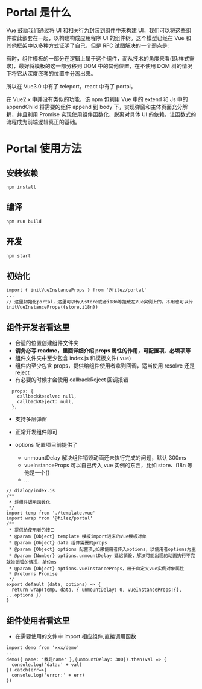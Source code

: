# Portal 是什么

Vue 鼓励我们通过将 UI 和相关行为封装到组件中来构建 UI，我们可以将这些组件彼此嵌套在一起，以构建构成应用程序 UI 的组件树。这个模型已经在 Vue 和其他框架中以多种方式证明了自己，但是 RFC 试图解决的一个弱点是:

有时，组件模板的一部分在逻辑上属于这个组件，而从技术的角度来看(即:样式需求)，最好将模板的这一部分移到 DOM 中的其他位置，在不使用 DOM 树的情况下将它从深度嵌套的位置中分离出来。

所以在 Vue3.0 中有了 teleport，react 中有了 portal。

在 Vue2.x 中并没有类似的功能，该 npm 包利用 Vue 中的 extend 和 Js 中的 appendChild 将需要的组件 append 到 body 下，实现弹窗和主体页面充分解耦，并且利用 Promise 实现使用组件函数化，脱离对具体 UI 的依赖，让函数式的流程成为前端逻辑真正的基础。

# Portal 使用方法

## 安装依赖

```
npm install
```

## 编译

```
npm run build
```

## 开发

```
npm start
```

## 初始化

```
import { initVueInstanceProps } from '@filez/portal'
...
// 这里初始化portal，这里可以传入store或者i18n等挂载在Vue实例上的，不用也可以传
initVueInstanceProps({store,i18n})
```

## 组件开发者看这里

- 合适的位置创建组件文件夹
- **请务必写 readme，里面详细介绍 props 属性的作用，可配置项、必填项等**
- 组件文件夹中至少包含 index.js 和模板文件(.vue)
- 组件内至少包含 props，提供给组件使用者拿到回调，适当使用 resolve 还是 reject
- 有必要的时候才会使用 callbackReject 回调报错

```
  props: {
    callbackResolve: null,
    callbackReject: null,
  },
```

- 支持多层弹窗

- 正常开发组件即可
- options 配置项目前提供了
  - unmountDelay 解决组件销毁动画还未执行完成的问题，默认 300ms
  - vueInstanceProps 可以自己传入 vue 实例的东西，比如 store、i18n 等他是一个{}
  - ...

```
// dialog/index.js
/**
 * 将组件调用函数化
 */
import temp from './template.vue'
import wrap from '@filez/portal'
/**
 * 提供给使用者的接口
 * @param {Object} template 模板import进来的Vue模板对象
 * @param {Object} data 组件需要的props
 * @param {Object} options 配置项,如果使用者传入options，以使用者options为主
 * @param {Number} options.unmountDelay 延迟销毁，解决可能出现的动画执行不完就被销毁的情况，单位ms
 * @param {Object} options.vueInstanceProps，用于自定义vue实例对象属性
 * @returns Promise
 */
export default (data, options) => {
  return wrap(temp, data, { unmountDelay: 0, vueInstanceProps:{}, ...options })
}
```

## 组件使用者看这里

- 在需要使用的文件中 import 相应组件,直接调用函数

```
import demo from 'xxx/demo'
...
demo({ name: '我是name' },{unmountDelay: 300}).then(val => {
  console.log('data:' + val)
}).catch(err=>{
  console.log('error:' + err)
})

```
